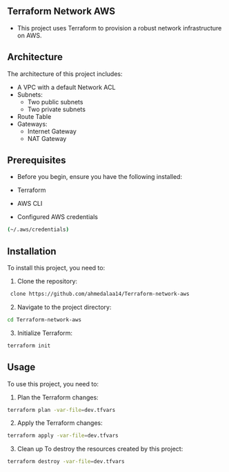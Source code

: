 ## Terraform Network AWS
- This project uses Terraform to provision a robust network infrastructure on AWS. 


## Architecture

The architecture of this project includes:

- A VPC with a default Network ACL
- Subnets:
  - Two public subnets
  - Two private subnets
- Route Table
- Gateways:
  - Internet Gateway
  - NAT Gateway

## Prerequisites
- Before you begin, ensure you have the following installed:

- Terraform
- AWS CLI
- Configured AWS credentials 
```bash
(~/.aws/credentials)
```

## Installation

To install this project, you need to:

1. Clone the repository: 
```bash 
 clone https://github.com/ahmedalaa14/Terraform-network-aws 
 ```
2. Navigate to the project directory: 
```bash 
cd Terraform-network-aws 
```
3. Initialize Terraform: 
```bash 
terraform init 
```

## Usage

To use this project, you need to:

1. Plan the Terraform changes: 
```bash
terraform plan -var-file=dev.tfvars
```
2. Apply the Terraform changes: 
```bash
terraform apply -var-file=dev.tfvars 
```   

3. Clean up
To destroy the resources created by this project:
```bash
terraform destroy -var-file=dev.tfvars
```



